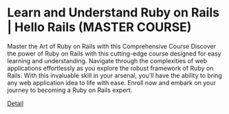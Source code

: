 # Learn and Understand Ruby on Rails | Hello Rails (MASTER COURSE)

Master the Art of Ruby on Rails with this Comprehensive Course 
Discover the power of Ruby on Rails with this cutting-edge course designed for easy learning and understanding. Navigate through the complexities of web applications effortlessly as you explore the robust framework of Ruby on Rails. With this invaluable skill in your arsenal, you'll have the ability to bring any web application idea to life with ease. Enroll now and embark on your journey to becoming a Ruby on Rails expert. 

[Detail](https://eduitfree.com/courses/learn-and-understand-ruby-on-rails-hello-rails-master-course)